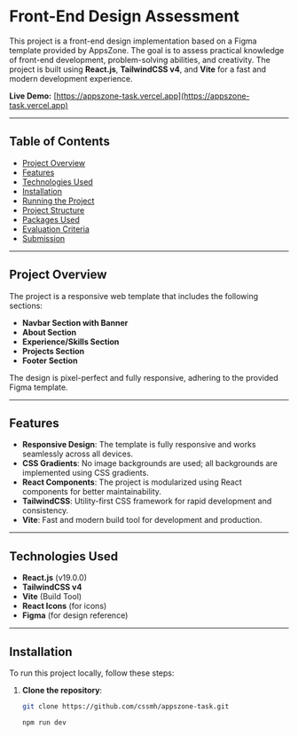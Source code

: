 # Front-End Design Assessment

This project is a front-end design implementation based on a Figma template provided by AppsZone. The goal is to assess practical knowledge of front-end development, problem-solving abilities, and creativity. The project is built using **React.js**, **TailwindCSS v4**, and **Vite** for a fast and modern development experience.

**Live Demo:** [https://appszone-task.vercel.app](https://appszone-task.vercel.app)

---

## Table of Contents

- [Project Overview](#project-overview)
- [Features](#features)
- [Technologies Used](#technologies-used)
- [Installation](#installation)
- [Running the Project](#running-the-project)
- [Project Structure](#project-structure)
- [Packages Used](#packages-used)
- [Evaluation Criteria](#evaluation-criteria)
- [Submission](#submission)

---

## Project Overview

The project is a responsive web template that includes the following sections:

- **Navbar Section with Banner**
- **About Section**
- **Experience/Skills Section**
- **Projects Section**
- **Footer Section**

The design is pixel-perfect and fully responsive, adhering to the provided Figma template.

---

## Features

- **Responsive Design**: The template is fully responsive and works seamlessly across all devices.
- **CSS Gradients**: No image backgrounds are used; all backgrounds are implemented using CSS gradients.
- **React Components**: The project is modularized using React components for better maintainability.
- **TailwindCSS**: Utility-first CSS framework for rapid development and consistency.
- **Vite**: Fast and modern build tool for development and production.

---

## Technologies Used

- **React.js** (v19.0.0)
- **TailwindCSS v4**
- **Vite** (Build Tool)
- **React Icons** (for icons)
- **Figma** (for design reference)

---

## Installation

To run this project locally, follow these steps:

1. **Clone the repository**:

   ```bash
   git clone https://github.com/cssmh/appszone-task.git   
   
   npm run dev
   ```
